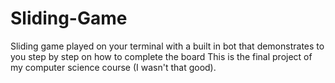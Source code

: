 # Sliding-Game
Sliding game played on your terminal with a built in bot that demonstrates to you step by step on how to complete the board
This is the final project of my computer science course (I wasn't that good).
